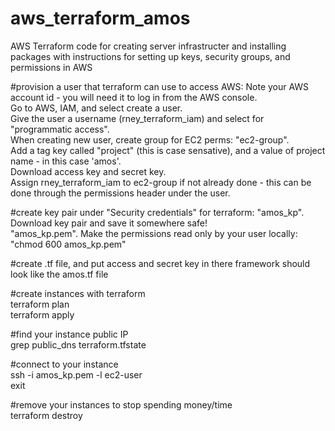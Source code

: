 # aws_terraform_amos
AWS Terraform code for creating server infrastructer and installing packages 
with instructions for setting up keys, security groups, and permissions in AWS

#provision a user that terraform can use to access AWS:  Note your AWS account id - you will need it to log in from the AWS console.  
Go to AWS, IAM, and select create a user.  
Give the user a username (rney_terraform_iam) and select for "programmatic access".   
When creating new user, create group for EC2 perms:
 "ec2-group".  
Add a tag key called "project" (this is case sensative), and a value of project name - in this case 'amos'.  
Download access key and secret key.  
Assign rney_terraform_iam to ec2-group if not already done - this can be done through the permissions header under the user.

#create key pair under "Security credentials" for terraform: 
"amos_kp".  
Download key pair and save it somewhere safe!  
"amos_kp.pem".  Make the permissions read only by your user locally:  
"chmod 600 amos_kp.pem"

#create .tf file, and put access and secret key in there
framework should look like the amos.tf file

#create instances with terraform  
terraform plan  
terraform apply  

#find your instance public IP  
grep public_dns terraform.tfstate  

#connect to your instance  
ssh -i amos_kp.pem <IP> -l ec2-user  
exit  

#remove your instances to stop spending money/time  
terraform destroy

